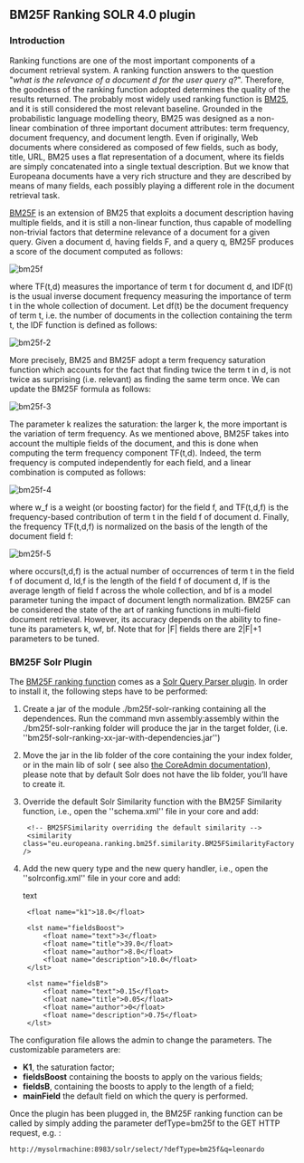 ## BM25F Ranking SOLR 4.0 plugin 


### Introduction
Ranking functions are one of the most important components of a document retrieval system. 
A ranking function answers to the question "*what is the relevance of a document d for the user query q?*". Therefore, 
the goodness of the ranking function adopted determines the quality of the results returned.
The probably most widely used ranking function is [BM25][bm25], and it is still considered the 
most relevant baseline. Grounded in the probabilistic language modelling theory, BM25 was designed 
as a non-linear combination of three important document attributes: term frequency, document frequency, 
and document length. Even if originally, Web documents where considered as composed of few fields, such
 as body, title, URL, BM25 uses a flat representation of a document, where its fields are simply concatenated
  into a single textual description. But we know that Europeana documents have a very rich structure and they 
  are described by means of many fields, each possibly playing a different role in the document retrieval task.
  
[BM25F][bm25f] is an extension of BM25 that exploits a document description having multiple fields, 
and it is still a non-linear function, thus capable of modelling non-trivial factors that determine 
relevance of a document for a given query. Given a document d, having fields F, and a query q, BM25F 
produces a score of the document computed as follows:


![bm25f](http://www.texify.com/img/%5CLARGE%5C%21%20BM25F%28q%2Cd%29%20%3D%20%5Csum_%7Bt%20%5Cin%20q%7D%7BTF%28t%2Cd%29%20%5Ccdot%7D.gif)

where TF(t,d) measures the importance of term t for document d, and IDF(t) is the usual inverse document 
frequency measuring the importance of term t in the whole collection of document. Let df(t) be the document 
frequency of term t, i.e. the number of documents in the collection containing the term t, the IDF function is defined as follows:

![bm25f-2](http://www.texify.com/img/%5CLARGE%5C%21IDF%28t%29%3Dlog%20%5Cfrac%7BN-df%28t%29%2B0.5%7D%7Bdf%28t%29%2B0.5%7D.gif)

More precisely, BM25 and BM25F adopt a term frequency saturation function which accounts for the fact that finding twice the term t in d, is not twice as surprising (i.e. relevant) as finding the same term once. We can update the BM25F formula as follows:

![bm25f-3](http://www.texify.com/img/%5CLARGE%5C%21BM25F%28q%2Cd%29%20%3D%20%5Csum_%7Bt%20%5Cin%20q%7D%20%5Cfrac%7BTF%28t%2Cd%29%7D%7Bk%2BTF%28t%2Cd%29%7D%5Ccdot%20IDF%28t%29.gif)

The parameter k realizes the saturation: the larger k, the more important is the variation of term frequency. As we mentioned above, BM25F takes into account the multiple fields of the document, and this is done when computing the term frequency component TF(t,d). Indeed, the term frequency is computed independently for each field, and a linear combination is computed as follows:

![bm25f-4](http://www.texify.com/img/%5CLARGE%5C%21TF%28t%2Cd%29%20%3D%20%5Csum_%7Bf%20%5Cin%20F%7D%20w_f%20%5Ccdot%20TF%28t%2Cd%2Cf%29.gif)

where w_f is a weight (or boosting factor) for the field f, and TF(t,d,f) is the frequency-based contribution of term t in the field f of document d. Finally, the frequency TF(t,d,f) is normalized on the basis of the length of the document field f:

![bm25f-5](http://www.texify.com/img/%5CLARGE%5C%21TF%28t%2Cd%2Cf%29%20%3D%20%5Cfrac%7Boccurs%28t%2Cd%2Cf%29%7D%7B%281-b_f%29%20%2B%20b_f%20%28%5Cfrac%7Bl_%7Bd%2Cf%7D%7D%7Bl_f%7D%29%7D.gif)

where occurs(t,d,f) is the actual number of occurrences of term t in the field f of document d, ld,f is the length of the field f of document d, lf is the average length of field f across the whole collection, and bf is a model parameter tuning the impact of document length  normalization. 
BM25F can be considered the state of the art of ranking functions in multi-field document retrieval. However, its accuracy depends on the ability to fine-tune its parameters k, wf, bf. Note that for |F| fields there are 2|F|+1 parameters to be tuned. 

### BM25F Solr Plugin

The [BM25F ranking function][bm25f] comes as a [Solr Query Parser plugin][solr]. In order to install
it, the following steps have to be performed: 

1. Create a jar of the module ./bm25f-solr-ranking containing all the dependences.  Run the command mvn assembly:assembly within the ./bm25f-solr-ranking folder will produce the jar in the target folder, (i.e. ''bm25f-solr-ranking-xx-jar-with-dependencies.jar'')

2. Move the jar in the lib folder of the core containing the your index folder, or in the main lib of solr ( see also [the CoreAdmin documentation][solr1]), please note that by default Solr does not have the lib folder, you’ll have to create it.
3. Override the default Solr Similarity function with the BM25F Similarity function, i.e., open the ''schema.xml'' file in your core and add: 

	<schema name="europeana" version="1.4">

		<!-- BM25FSimilarity overriding the default similarity -->
		<similarity class="eu.europeana.ranking.bm25f.similarity.BM25FSimilarityFactory" />
    
4. Add the new query type and the new query handler, i.e., open the ''solrconfig.xml'' file in your core and add:

	<queryParser name="bm25f" class="eu.europeana.ranking.bm25f.BM25FParserPlugin">
		<str name="mainField">text</str>

		<float name="k1">18.0</float>

		<lst name="fieldsBoost">
			<float name="text">3</float>
			<float name="title">39.0</float>
			<float name="author">8.0</float>
			<float name="description">10.0</float>
		</lst>
		
		<lst name="fieldsB">
			<float name="text">0.15</float>
			<float name="title">0.05</float>
			<float name="author">0</float>
			<float name="description">0.75</float>
		</lst>

	</queryParser>

The configuration file allows the admin to change the parameters. The customizable parameters are:
  * **K1**, the saturation factor;
  * **fieldsBoost**  containing the boosts to apply on the various fields;
  * **fieldsB**, containing the boosts to apply to the length of a field;
  * **mainField** the default field on which the query is performed.



Once the plugin has been plugged in, the BM25F ranking function can be called by simply adding the parameter defType=bm25f to the GET HTTP request, e.g. :

	http://mysolrmachine:8983/solr/select/?defType=bm25f&q=leonardo
  





[bm25]: http://dl.acm.org/citation.cfm?id=188561 "Some simple effective approximations to the 2-Poisson model for probabilistic weighted retrieval, SE Robertson, S Walker - SIGIR 1994"
[bm25f]: http://dl.acm.org/citation.cfm?id=1031181 "Simple BM25 extension to multiple weighted fields, S Robertson, H Zaragoza, M Taylor, CIKM 2004"
[bm25f2]: http://dl.acm.org/citation.cfm?id=1704810 "The Probabilistic Relevance Framework: BM25 and Beyond"
[solr]: http://wiki.apache.org/solr/SolrPlugins 
[solr1]: http://wiki.apache.org/solr/CoreAdmin


